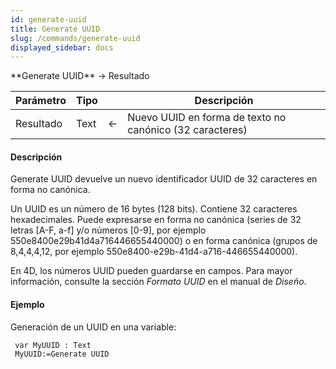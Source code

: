 ```yaml
---
id: generate-uuid
title: Generate UUID
slug: /commands/generate-uuid
displayed_sidebar: docs
---
```


<!--REF #_command_.Generate UUID.Syntax-->**Generate UUID** -> Resultado<!-- END REF-->
<!--REF #_command_.Generate UUID.Params-->
| Parámetro | Tipo |  | Descripción |
| --- | --- | --- | --- |
| Resultado | Text | &#8592; | Nuevo UUID en forma de texto no canónico (32 caracteres) |

<!-- END REF-->

#### Descripción 

<!--REF #_command_.Generate UUID.Summary-->Generate UUID devuelve un nuevo identificador UUID de 32 caracteres en forma no canónica.<!-- END REF-->

Un UUID es un número de 16 bytes (128 bits). Contiene 32 caracteres hexadecimales. Puede expresarse en forma no canónica (series de 32 letras \[A-F, a-f\] y/o números \[0-9\], por ejemplo 550e8400e29b41d4a716446655440000) o en forma canónica (grupos de 8,4,4,4,12, por ejemplo 550e8400-e29b-41d4-a716-446655440000). 

En 4D, los números UUID pueden guardarse en campos. Para mayor información, consulte la sección *Formato UUID* en el manual de *Diseño*.

#### Ejemplo 

Generación de un UUID en una variable: 

```4d
 var MyUUID : Text
 MyUUID:=Generate UUID
```
